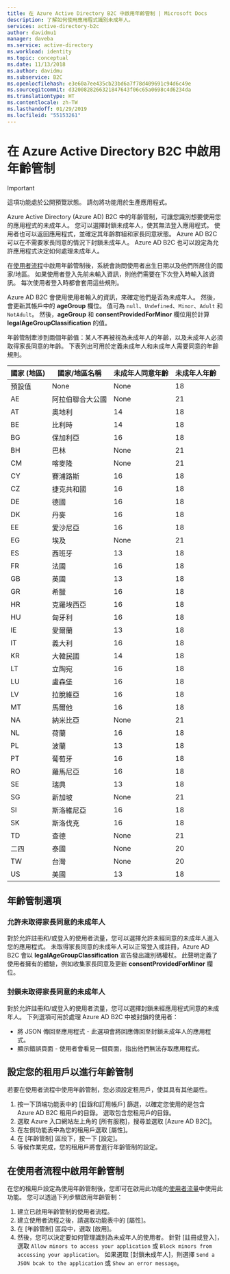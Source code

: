 ```yaml
---
title: 在 Azure Active Directory B2C 中啟用年齡管制 | Microsoft Docs
description: 了解如何使用應用程式識別未成年人。
services: active-directory-b2c
author: davidmu1
manager: daveba
ms.service: active-directory
ms.workload: identity
ms.topic: conceptual
ms.date: 11/13/2018
ms.author: davidmu
ms.subservice: B2C
ms.openlocfilehash: e3e60a7ee435cb23bd6a7f78d409691c94d6c49e
ms.sourcegitcommit: d3200828266321847643f06c65a0698c4d6234da
ms.translationtype: HT
ms.contentlocale: zh-TW
ms.lasthandoff: 01/29/2019
ms.locfileid: "55153261"
---
```

# <a name="enable-age-gating-in-azure-active-directory-b2c"></a>在 Azure Active Directory B2C 中啟用年齡管制

>[!IMPORTANT]
>這項功能處於公開預覽狀態。 請勿將功能用於生產應用程式。 
>

Azure Active Directory (Azure AD) B2C 中的年齡管制，可讓您識別想要使用您的應用程式的未成年人。 您可以選擇封鎖未成年人，使其無法登入應用程式。 使用者也可以返回應用程式，並確定其年齡群組和家長同意狀態。 Azure AD B2C 可以在不需要家長同意的情況下封鎖未成年人。 Azure AD B2C 也可以設定為允許應用程式決定如何處理未成年人。

在[使用者流程](active-directory-b2c-reference-policies.md)中啟用年齡管制後，系統會詢問使用者出生日期以及他們所居住的國家/地區。 如果使用者登入先前未輸入資訊，則他們需要在下次登入時輸入該資訊。 每次使用者登入時都會套用這些規則。

Azure AD B2C 會使用使用者輸入的資訊，來確定他們是否為未成年人。 然後，會更新其帳戶中的 **ageGroup** 欄位。 值可為 `null`、`Undefined`、`Minor`、`Adult` 和 `NotAdult`。  然後，**ageGroup** 和 **consentProvidedForMinor** 欄位用於計算 **legalAgeGroupClassification** 的值。

年齡管制牽涉到兩個年齡值：某人不再被視為未成年人的年齡，以及未成年人必須取得家長同意的年齡。 下表列出可用於定義未成年人和未成年人需要同意的年齡規則。

| 國家 (地區) | 國家/地區名稱 | 未成年人同意年齡 | 未成年人年齡 |
| ------- | ------------ | ----------------- | --------- |
| 預設值 | None | None | 18 |
| AE | 阿拉伯聯合大公國 | None | 21 |
| AT | 奧地利 | 14 | 18 |
| BE | 比利時 | 14 | 18 |
| BG | 保加利亞 | 16 | 18 |
| BH | 巴林 | None | 21 |
| CM | 喀麥隆 | None | 21 |
| CY | 賽浦路斯 | 16 | 18 |
| CZ | 捷克共和國 | 16 | 18 |
| DE | 德國 | 16 | 18 |
| DK | 丹麥 | 16 | 18 |
| EE | 愛沙尼亞 | 16 | 18 |
| EG | 埃及 | None | 21 |
| ES | 西班牙 | 13 | 18 |
| FR | 法國 | 16 | 18 |
| GB | 英國 | 13 | 18 |
| GR | 希臘 | 16 | 18 |
| HR | 克羅埃西亞 | 16 | 18 |
| HU | 匈牙利 | 16 | 18 |
| IE | 愛爾蘭 | 13 | 18 |
| IT | 義大利 | 16 | 18 |
| KR | 大韓民國 | 14 | 18 |
| LT | 立陶宛 | 16 | 18 |
| LU | 盧森堡 | 16 | 18 |
| LV | 拉脫維亞 | 16 | 18 |
| MT | 馬爾他 | 16 | 18 |
| NA | 納米比亞 | None | 21 |
| NL | 荷蘭 | 16 | 18 |
| PL | 波蘭 | 13 | 18 |
| PT | 葡萄牙 | 16 | 18 |
| RO | 羅馬尼亞 | 16 | 18 |
| SE | 瑞典 | 13 | 18 |
| SG | 新加坡 | None | 21 |
| SI | 斯洛維尼亞 | 16 | 18 |
| SK | 斯洛伐克 | 16 | 18 |
| TD | 查德 | None | 21 |
| 二四 | 泰國 | None | 20 |
| TW | 台灣 | None | 20 | 
| US | 美國 | 13 | 18 |

## <a name="age-gating-options"></a>年齡管制選項
 
### <a name="allowing-minors-without-parental-consent"></a>允許未取得家長同意的未成年人

對於允許註冊和/或登入的使用者流量，您可以選擇允許未經同意的未成年人進入您的應用程式。 未取得家長同意的未成年人可以正常登入或註冊，Azure AD B2C 會以 **legalAgeGroupClassification** 宣告發出識別碼權杖。 此聲明定義了使用者擁有的體驗，例如收集家長同意及更新 **consentProvidedForMinor** 欄位。

### <a name="blocking-minors-without-parental-consent"></a>封鎖未取得家長同意的未成年人

對於允許註冊和/或登入的使用者流量，您可以選擇封鎖未經應用程式同意的未成年人。 下列選項可用於處理 Azure AD B2C 中被封鎖的使用者：

- 將 JSON 傳回至應用程式 - 此選項會將回應傳回至封鎖未成年人的應用程式。
- 顯示錯誤頁面 - 使用者會看見一個頁面，指出他們無法存取應用程式。

## <a name="set-up-your-tenant-for-age-gating"></a>設定您的租用戶以進行年齡管制

若要在使用者流程中使用年齡管制，您必須設定租用戶，使其具有其他屬性。

1. 按一下頂端功能表中的 [目錄和訂用帳戶] 篩選，以確定您使用的是包含 Azure AD B2C 租用戶的目錄。 選取包含您租用戶的目錄。 
2. 選取 Azure 入口網站左上角的 [所有服務]，搜尋並選取 [Azure AD B2C]。
3. 在左側功能表中為您的租用戶選取 [屬性]。
2. 在 [年齡管制] 區段下，按一下 [設定]。
3. 等候作業完成，您的租用戶將會進行年齡管制的設定。

## <a name="enable-age-gating-in-your-user-flow"></a>在使用者流程中啟用年齡管制

在您的租用戶設定為使用年齡管制後，您即可在啟用此功能的[使用者流量](user-flow-versions.md)中使用此功能。 您可以透過下列步驟啟用年齡管制：

1. 建立已啟用年齡管制的使用者流程。
2. 建立使用者流程之後，請選取功能表中的 [屬性]。
3. 在 [年齡管制] 區段中，選取 [啟用]。
4. 然後，您可以決定要如何管理識別為未成年人的使用者。 針對 [註冊或登入]，選取 `Allow minors to access your application` 或 `Block minors from accessing your application`。 如果選取 [封鎖未成年人]，則選擇 `Send a JSON bcak to the application` 或 `Show an error message`。 




